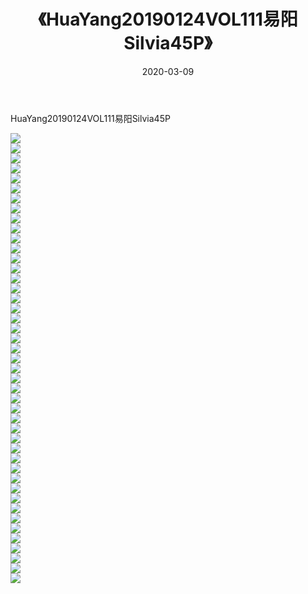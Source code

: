 ﻿---
layout: post
title:  《HuaYang20190124VOL111易阳Silvia45P》
date:   2020-03-09
img: http://img.660000.xyz/Sharelink/性感/2020/HuaYang20190124VOL111易阳Silvia45P/000.jpg
categories: [美女, 清纯, 唯美]
---

HuaYang20190124VOL111易阳Silvia45P

  ![](http://img.660000.xyz/Sharelink/性感/2020/HuaYang20190124VOL111易阳Silvia45P/001.jpg) <br> ![](http://img.660000.xyz/Sharelink/性感/2020/HuaYang20190124VOL111易阳Silvia45P/002.jpg) <br> ![](http://img.660000.xyz/Sharelink/性感/2020/HuaYang20190124VOL111易阳Silvia45P/003.jpg) <br> ![](http://img.660000.xyz/Sharelink/性感/2020/HuaYang20190124VOL111易阳Silvia45P/004.jpg) <br> ![](http://img.660000.xyz/Sharelink/性感/2020/HuaYang20190124VOL111易阳Silvia45P/005.jpg) <br> ![](http://img.660000.xyz/Sharelink/性感/2020/HuaYang20190124VOL111易阳Silvia45P/006.jpg) <br> ![](http://img.660000.xyz/Sharelink/性感/2020/HuaYang20190124VOL111易阳Silvia45P/007.jpg) <br> ![](http://img.660000.xyz/Sharelink/性感/2020/HuaYang20190124VOL111易阳Silvia45P/008.jpg) <br> ![](http://img.660000.xyz/Sharelink/性感/2020/HuaYang20190124VOL111易阳Silvia45P/009.jpg) <br> ![](http://img.660000.xyz/Sharelink/性感/2020/HuaYang20190124VOL111易阳Silvia45P/010.jpg) <br> ![](http://img.660000.xyz/Sharelink/性感/2020/HuaYang20190124VOL111易阳Silvia45P/011.jpg) <br> ![](http://img.660000.xyz/Sharelink/性感/2020/HuaYang20190124VOL111易阳Silvia45P/012.jpg) <br> ![](http://img.660000.xyz/Sharelink/性感/2020/HuaYang20190124VOL111易阳Silvia45P/013.jpg) <br> ![](http://img.660000.xyz/Sharelink/性感/2020/HuaYang20190124VOL111易阳Silvia45P/014.jpg) <br> ![](http://img.660000.xyz/Sharelink/性感/2020/HuaYang20190124VOL111易阳Silvia45P/015.jpg) <br> ![](http://img.660000.xyz/Sharelink/性感/2020/HuaYang20190124VOL111易阳Silvia45P/016.jpg) <br> ![](http://img.660000.xyz/Sharelink/性感/2020/HuaYang20190124VOL111易阳Silvia45P/017.jpg) <br> ![](http://img.660000.xyz/Sharelink/性感/2020/HuaYang20190124VOL111易阳Silvia45P/018.jpg) <br> ![](http://img.660000.xyz/Sharelink/性感/2020/HuaYang20190124VOL111易阳Silvia45P/019.jpg) <br> ![](http://img.660000.xyz/Sharelink/性感/2020/HuaYang20190124VOL111易阳Silvia45P/020.jpg) <br> ![](http://img.660000.xyz/Sharelink/性感/2020/HuaYang20190124VOL111易阳Silvia45P/021.jpg) <br> ![](http://img.660000.xyz/Sharelink/性感/2020/HuaYang20190124VOL111易阳Silvia45P/022.jpg) <br> ![](http://img.660000.xyz/Sharelink/性感/2020/HuaYang20190124VOL111易阳Silvia45P/023.jpg) <br> ![](http://img.660000.xyz/Sharelink/性感/2020/HuaYang20190124VOL111易阳Silvia45P/024.jpg) <br> ![](http://img.660000.xyz/Sharelink/性感/2020/HuaYang20190124VOL111易阳Silvia45P/025.jpg) <br> ![](http://img.660000.xyz/Sharelink/性感/2020/HuaYang20190124VOL111易阳Silvia45P/026.jpg) <br> ![](http://img.660000.xyz/Sharelink/性感/2020/HuaYang20190124VOL111易阳Silvia45P/027.jpg) <br> ![](http://img.660000.xyz/Sharelink/性感/2020/HuaYang20190124VOL111易阳Silvia45P/028.jpg) <br> ![](http://img.660000.xyz/Sharelink/性感/2020/HuaYang20190124VOL111易阳Silvia45P/029.jpg) <br> ![](http://img.660000.xyz/Sharelink/性感/2020/HuaYang20190124VOL111易阳Silvia45P/030.jpg) <br> ![](http://img.660000.xyz/Sharelink/性感/2020/HuaYang20190124VOL111易阳Silvia45P/031.jpg) <br> ![](http://img.660000.xyz/Sharelink/性感/2020/HuaYang20190124VOL111易阳Silvia45P/032.jpg) <br> ![](http://img.660000.xyz/Sharelink/性感/2020/HuaYang20190124VOL111易阳Silvia45P/033.jpg) <br> ![](http://img.660000.xyz/Sharelink/性感/2020/HuaYang20190124VOL111易阳Silvia45P/034.jpg) <br> ![](http://img.660000.xyz/Sharelink/性感/2020/HuaYang20190124VOL111易阳Silvia45P/035.jpg) <br> ![](http://img.660000.xyz/Sharelink/性感/2020/HuaYang20190124VOL111易阳Silvia45P/036.jpg) <br> ![](http://img.660000.xyz/Sharelink/性感/2020/HuaYang20190124VOL111易阳Silvia45P/037.jpg) <br> ![](http://img.660000.xyz/Sharelink/性感/2020/HuaYang20190124VOL111易阳Silvia45P/038.jpg) <br> ![](http://img.660000.xyz/Sharelink/性感/2020/HuaYang20190124VOL111易阳Silvia45P/039.jpg) <br> ![](http://img.660000.xyz/Sharelink/性感/2020/HuaYang20190124VOL111易阳Silvia45P/040.jpg) <br> ![](http://img.660000.xyz/Sharelink/性感/2020/HuaYang20190124VOL111易阳Silvia45P/041.jpg) <br> ![](http://img.660000.xyz/Sharelink/性感/2020/HuaYang20190124VOL111易阳Silvia45P/042.jpg) <br> ![](http://img.660000.xyz/Sharelink/性感/2020/HuaYang20190124VOL111易阳Silvia45P/043.jpg) <br> ![](http://img.660000.xyz/Sharelink/性感/2020/HuaYang20190124VOL111易阳Silvia45P/044.jpg) <br> ![](http://img.660000.xyz/Sharelink/性感/2020/HuaYang20190124VOL111易阳Silvia45P/045.jpg) <br>